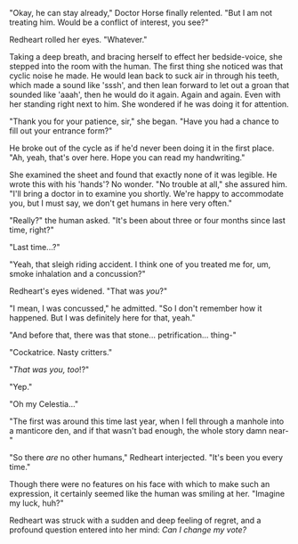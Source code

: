 "Okay, he can stay already," Doctor Horse finally relented. "But I am not treating him. Would be a conflict of interest, you see?"

Redheart rolled her eyes. "Whatever."

Taking a deep breath, and bracing herself to effect her bedside-voice, she stepped into the room with the human. The first thing she noticed was that cyclic noise he made. He would lean back to suck air in through his teeth, which made a sound like 'sssh', and then lean forward to let out a groan that sounded like 'aaah', then he would do it again. Again and again. Even with her standing right next to him. She wondered if he was doing it for attention.

"Thank you for your patience, sir," she began. "Have you had a chance to fill out your entrance form?"

He broke out of the cycle as if he'd never been doing it in the first place. "Ah, yeah, that's over here. Hope you can read my handwriting."

She examined the sheet and found that exactly none of it was legible. He wrote this with his 'hands'? No wonder. "No trouble at all," she assured him. "I'll bring a doctor in to examine you shortly. We're happy to accommodate you, but I must say, we don't get humans in here very often."

"Really?" the human asked. "It's been about three or four months since last time, right?"

"Last time...?"

"Yeah, that sleigh riding accident. I think one of you treated me for, um, smoke inhalation and a concussion?"

Redheart's eyes widened. "That was *you*?"

"I mean, I was concussed," he admitted. "So I don't remember how it happened. But I was definitely here for that, yeah."

"And before that, there was that stone... petrification... thing-"

"Cockatrice. Nasty critters."

"*That was you, too*!?"

"Yep."

"Oh my Celestia..."

"The first was around this time last year, when I fell through a manhole into a manticore den, and if that wasn't bad enough, the whole story damn near-"

"So there *are* no other humans," Redheart interjected. "It's been you every time."

Though there were no features on his face with which to make such an expression, it certainly seemed like the human was smiling at her. "Imagine my luck, huh?"

Redheart was struck with a sudden and deep feeling of regret, and a profound question entered into her mind: *Can I change my vote?*